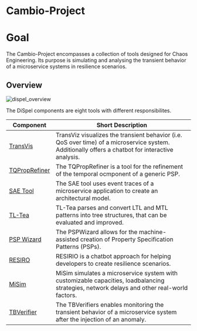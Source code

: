 # Cambio-Project

# Goal
The Cambio-Project encompasses a collection of tools designed for Chaos Engineering. Its purpose is simulating and analysing the transient behavior of a microservice systems in resilience scenarios.

## Overview

![dispel_overview](https://github.com/Cambio-Project/.github/assets/77619091/9767110d-0b95-44df-9b2c-3a52e8e32bcf)


The  DiSpel components are eight tools with different responsibilites.

| **Component** | **Short Description** |
|---------------|-----------------------|
| [TransVis](https://github.com/dqualizer/dqualizer)   | TransViz visualizes the transient behavior (i.e. QoS over time) of a microservice system. Additionally offers a chatbot for interactive analysis. |
| [TQPropRefiner](https://github.com/Cambio-Project/transient-behavior-requirement-refiner)   | The TQPropRefiner is a tool for the refinement of the temporal ocmponent of a generic PSP. |
| [SAE Tool](https://github.com/dqualizer/dqcockpit)   |  The SAE tool uses event traces of a microservice application to create an architectural model. |
| [TL-Tea](https://github.com/dqualizer/dqedit)   | TL-Tea parses and convert LTL and MTL patterns into tree structures, that can be evaluated and improved. |
| [PSP Wizard](https://github.com/dqualizer/dqtranslator)   | The PSPWizard allows for the machine-assisted creation of Property Specification Patterns (PSPs). |
| [RESIRO](https://github.com/dqualizer/dqexec)   |  RESIRIO is a chatbot approach for helping developers to create resilience scenarios. |
| [MiSim](https://github.com/Cambio-Project/MiSim)   | MiSim simulates a microservice system with customizable capacities, loadbalancing strategies, network delays and other real-world factors. |
| [TBVerifier](https://github.com/Cambio-Project/transient-behavior-verifier)    | The TBVerifiers enables monitoring the transient behavior of a microservice system after the injection of an anomaly.

